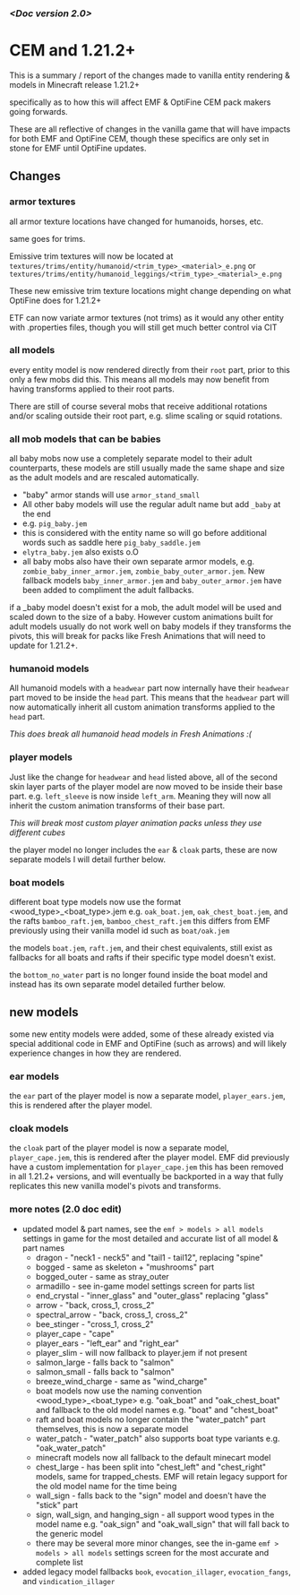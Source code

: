 ### *<Doc version 2.0>*

# CEM and 1.21.2+

This is a summary / report of the changes made to vanilla entity rendering & models in Minecraft release 1.21.2+ 

specifically as to how this will affect EMF & OptiFine CEM pack makers going forwards.

These are all reflective of changes in the vanilla game that will have impacts for both EMF and OptiFine CEM, though these specifics are only set in stone for EMF until OptiFine updates.

## Changes

### armor textures
all armor texture locations have changed for humanoids, horses, etc.

same goes for trims.

Emissive trim textures will now be located at `textures/trims/entity/humanoid/<trim_type>_<material>_e.png` or `textures/trims/entity/humanoid_leggings/<trim_type>_<material>_e.png`

These new emissive trim texture locations might change depending on what OptiFine does for 1.21.2+

ETF can now variate armor textures (not trims) as it would any other entity with .properties files, though you will still get much better control via CIT

### all models
every entity model is now rendered directly from their `root` part, prior to this only a few mobs did this.
This means all models may now benefit from having transforms applied to their root parts.

There are still of course several mobs that receive additional rotations and/or scaling outside their root part,
e.g. slime scaling or squid rotations.

### all mob models that can be babies
all baby mobs now use a completely separate model to their adult counterparts, these models are still usually made the 
same shape and size as the adult models and are rescaled automatically.

- "baby" armor stands will use `armor_stand_small`
- All other baby models will use the regular adult name but add `_baby` at the end 
- e.g. `pig_baby.jem`
- this is considered with the entity name so will go before additional words such as saddle here `pig_baby_saddle.jem`
- `elytra_baby.jem` also exists o.O
- all baby mobs also have their own separate armor models, 
e.g. `zombie_baby_inner_armor.jem`, `zombie_baby_outer_armor.jem`. New fallback models `baby_inner_armor.jem` and `baby_outer_armor.jem` have been added to compliment the adult fallbacks.

if a _baby model doesn't exist for a mob, the adult model will be used and scaled down to the size of a baby.
However custom animations built for adult models usually do not work well on baby models if they transforms the pivots, this will break for packs like Fresh Animations that will need to update for 1.21.2+.

### humanoid models
All humanoid models with a `headwear` part now internally have their `headwear` part moved to be inside the `head` part.
This means that the `headwear` part will now automatically inherit all custom animation transforms applied to the `head` part.

*This does break all humanoid head models in Fresh Animations :(*

### player models
Just like the change for `headwear` and `head` listed above, all of the second skin layer parts of the player model are 
now moved to be inside their base part. e.g. `left_sleeve` is now inside `left_arm`. Meaning they will now all inherit the
custom animation transforms of their base part.

*This will break most custom player animation packs unless they use different cubes*

the player model no longer includes the `ear` & `cloak` parts, these are now separate models I will detail further below.

### boat models
different boat type models now use the format <wood_type>_<boat_type>.jem e.g. `oak_boat.jem`, `oak_chest_boat.jem`, and the rafts `bamboo_raft.jem`, `bamboo_chest_raft.jem`
this differs from EMF previously using their vanilla model id such as `boat/oak.jem`

the models `boat.jem`, `raft.jem`, and their chest equivalents, still exist as fallbacks for all boats and rafts if their specific type model doesn't exist.

the `bottom_no_water` part is no longer found inside the boat model and instead has its own separate model detailed further below.

## new models
some new entity models were added, some of these already existed via special additional code in EMF and OptiFine (such as arrows)
and will likely experience changes in how they are rendered.

### ear models
the `ear` part of the player model is now a separate model, `player_ears.jem`, this is rendered after the player model.

### cloak models
the `cloak` part of the player model is now a separate model, `player_cape.jem`, this is rendered after the player model.
EMF did previously have a custom implementation for `player_cape.jem` this has been removed in all 1.21.2+ versions, 
and will eventually be backported in a way that fully replicates this new vanilla model's pivots and transforms.

### more notes (2.0 doc edit)
- updated model & part names, see the `emf > models > all models` settings in game for the most detailed and accurate list of all model & part names
    - dragon - "neck1 - neck5" and "tail1 - tail12", replacing "spine"
    - bogged - same as skeleton + "mushrooms" part
    - bogged_outer - same as stray_outer
    - armadillo - see in-game model settings screen for parts list
    - end_crystal - "inner_glass" and "outer_glass" replacing "glass"
    - arrow - "back, cross_1, cross_2"
    - spectral_arrow - "back, cross_1, cross_2"
    - bee_stinger - "cross_1, cross_2"
    - player_cape - "cape"
    - player_ears - "left_ear" and "right_ear"
    - player_slim - will now fallback to player.jem if not present
    - salmon_large - falls back to "salmon"
    - salmon_small - falls back to "salmon"
    - breeze_wind_charge - same as "wind_charge"
    - boat models now use the naming convention <wood_type>_<boat_type> e.g. "oak_boat" and "oak_chest_boat" and fallback to the old model names e.g. "boat" and "chest_boat"
    - raft and boat models no longer contain the "water_patch" part themselves, this is now a separate model
    - water_patch - "water_patch" also supports boat type variants e.g. "oak_water_patch"
    - minecraft models now all fallback to the default minecart model
    - chest_large - has been split into "chest_left" and "chest_right" models, same for trapped_chests. EMF will retain legacy support for the old model name for the time being
    - wall_sign - falls back to the "sign" model and doesn't have the "stick" part
    - sign, wall_sign, and hanging_sign - all support wood types in the model name e.g. "oak_sign" and "oak_wall_sign" that will fall back to the generic model
    - there may be several more minor changes, see the in-game `emf > models > all models` settings screen for the most accurate and complete list
- added legacy model fallbacks `book`, `evocation_illager`, `evocation_fangs`, and `vindication_illager`


